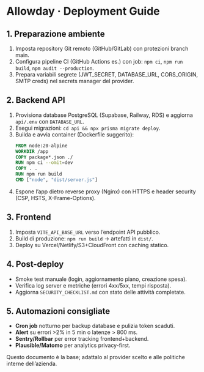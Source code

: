 # Allowday · Deployment Guide

## 1. Preparazione ambiente
1. Imposta repository Git remoto (GitHub/GitLab) con protezioni branch main.
2. Configura pipeline CI (GitHub Actions es.) con job: `npm ci`, `npm run build`, `npm audit --production`.
3. Prepara variabili segrete (JWT_SECRET, DATABASE_URL, CORS_ORIGIN, SMTP creds) nel secrets manager del provider.

## 2. Backend API
1. Provisiona database PostgreSQL (Supabase, Railway, RDS) e aggiorna `api/.env` con `DATABASE_URL`.
2. Esegui migrazioni: `cd api && npx prisma migrate deploy`.
3. Builda e avvia container (Dockerfile suggerito):
   ```Dockerfile
   FROM node:20-alpine
   WORKDIR /app
   COPY package*.json ./
   RUN npm ci --omit=dev
   COPY . .
   RUN npm run build
   CMD ["node", "dist/server.js"]
   ```
4. Espone l’app dietro reverse proxy (Nginx) con HTTPS e header security (CSP, HSTS, X-Frame-Options).

## 3. Frontend
1. Imposta `VITE_API_BASE_URL` verso l’endpoint API pubblico.
2. Build di produzione: `npm run build` → artefatti in `dist/`.
3. Deploy su Vercel/Netlify/S3+CloudFront con caching statico.

## 4. Post-deploy
- Smoke test manuale (login, aggiornamento piano, creazione spesa).
- Verifica log server e metriche (errori 4xx/5xx, tempi risposta).
- Aggiorna `SECURITY_CHECKLIST.md` con stato delle attività completate.

## 5. Automazioni consigliate
- **Cron job** notturno per backup database e pulizia token scaduti.
- **Alert** su errori >2% in 5 min o latenze > 800 ms.
- **Sentry/Rollbar** per error tracking frontend+backend.
- **Plausible/Matomo** per analytics privacy-first.

Questo documento è la base; adattalo al provider scelto e alle politiche interne dell’azienda.
